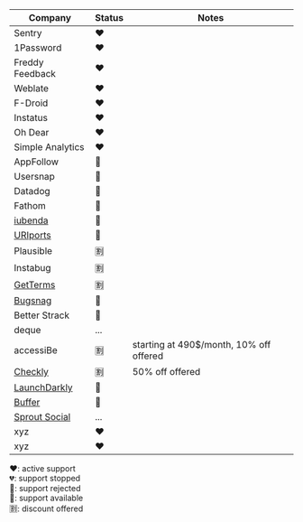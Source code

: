 Company | Status | Notes |
| ------------ | ------------- | ------------- |
Sentry | ❤️ |
1Password | ❤️ |
Freddy Feedback | ❤️ |
Weblate | ❤️ |
F-Droid | ❤️ |
Instatus | ❤️ |
Oh Dear | ❤️ |
Simple Analytics | ❤️ |
AppFollow | 🛑 |
Usersnap | 🛑 |
Datadog | 🛑 |
Fathom | 🛑 |
[iubenda](https://www.iubenda.com/) | 🛑 |
[URIports](https://www.uriports.com/) | 🛑 |
Plausible | 🈹 |
Instabug | 🈹 |
[GetTerms](https://getterms.io/) | 🈹 |
[Bugsnag](https://www.bugsnag.com/open-source) | 🙏 |
Better Strack | 🙏
deque | ... |
accessiBe | 🈹 | starting at 490$/month, 10% off offered
[Checkly](https://www.checklyhq.com/) | 🈹 | 50% off offered
[LaunchDarkly](https://launchdarkly.com/) | 🛑 |
[Buffer](https://buffer.com/) | 🛑 |
[Sprout Social](https://sproutsocial.com/) | ... |
xyz | ❤️ |
xyz | ❤️ |

❤️: active support  
💔: support stopped  
🛑: support rejected  
🙏: support available  
🈹: discount offered
